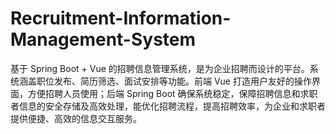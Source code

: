 # Recruitment-Information-Management-System
基于 Spring Boot + Vue 的招聘信息管理系统，是为企业招聘而设计的平台。系统涵盖职位发布、简历筛选、面试安排等功能。前端 Vue 打造用户友好的操作界面，方便招聘人员使用；后端 Spring Boot 确保系统稳定，保障招聘信息和求职者信息的安全存储及高效处理，能优化招聘流程，提高招聘效率，为企业和求职者提供便捷、高效的信息交互服务。
